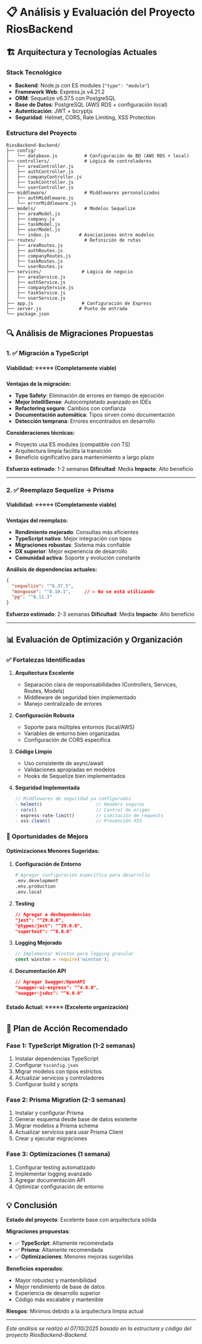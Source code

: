 # 📋 Análisis y Evaluación del Proyecto RiosBackend

## 🏗️ Arquitectura y Tecnologías Actuales

### Stack Tecnológico
- **Backend**: Node.js con ES modules (`"type": "module"`)
- **Framework Web**: Express.js v4.21.2
- **ORM**: Sequelize v6.37.5 con PostgreSQL
- **Base de Datos**: PostgreSQL (AWS RDS + configuración local)
- **Autenticación**: JWT + bcryptjs
- **Seguridad**: Helmet, CORS, Rate Limiting, XSS Protection

### Estructura del Proyecto
```
RiosBackend-Backend/
├── config/
│   └── database.js          # Configuración de BD (AWS RDS + local)
├── controllers/             # Lógica de controladores
│   ├── areaController.js
│   ├── authController.js
│   ├── companyController.js
│   ├── taskController.js
│   └── userController.js
├── middleware/              # Middlewares personalizados
│   ├── authMiddleware.js
│   └── errorMiddleware.js
├── models/                  # Modelos Sequelize
│   ├── areaModel.js
│   ├── company.js
│   ├── taskModel.js
│   ├── userModel.js
│   └── index.js           # Asociaciones entre modelos
├── routes/                  # Definición de rutas
│   ├── areaRoutes.js
│   ├── authRoutes.js
│   ├── companyRoutes.js
│   ├── taskRoutes.js
│   └── userRoutes.js
├── services/               # Lógica de negocio
│   ├── areaService.js
│   ├── authService.js
│   ├── companyService.js
│   ├── taskService.js
│   └── userService.js
├── app.js                  # Configuración de Express
├── server.js              # Punto de entrada
└── package.json
```

## 🔍 Análisis de Migraciones Propuestas

### 1. ✅ Migración a TypeScript

#### **Viabilidad**: ⭐⭐⭐⭐⭐ (Completamente viable)

**Ventajas de la migración:**
- **Type Safety**: Eliminación de errores en tiempo de ejecución
- **Mejor IntelliSense**: Autocompletado avanzado en IDEs
- **Refactoring seguro**: Cambios con confianza
- **Documentación automática**: Tipos sirven como documentación
- **Detección temprana**: Errores encontrados en desarrollo

**Consideraciones técnicas:**
- Proyecto usa ES modules (compatible con TS)
- Arquitectura limpia facilita la transición
- Beneficio significativo para mantenimiento a largo plazo

**Esfuerzo estimado**: 1-2 semanas
**Dificultad**: Media
**Impacto**: Alto beneficio

---

### 2. ✅ Reemplazo Sequelize → Prisma

#### **Viabilidad**: ⭐⭐⭐⭐⭐ (Completamente viable)

**Ventajas del reemplazo:**
- **Rendimiento mejorado**: Consultas más eficientes
- **TypeScript nativo**: Mejor integración con tipos
- **Migraciones robustas**: Sistema más confiable
- **DX superior**: Mejor experiencia de desarrollo
- **Comunidad activa**: Soporte y evolución constante

**Análisis de dependencias actuales:**
```json
{
  "sequelize": "^6.37.5",
  "mongoose": "^8.10.1",     // ← No se está utilizando
  "pg": "^8.11.3"
}
```

**Esfuerzo estimado**: 2-3 semanas
**Dificultad**: Media
**Impacto**: Alto beneficio

---

## 📊 Evaluación de Optimización y Organización

### ✅ Fortalezas Identificadas

1. **Arquitectura Excelente**
   - Separación clara de responsabilidades (Controllers, Services, Routes, Models)
   - Middleware de seguridad bien implementado
   - Manejo centralizado de errores

2. **Configuración Robusta**
   - Soporte para múltiples entornos (local/AWS)
   - Variables de entorno bien organizadas
   - Configuración de CORS específica

3. **Código Limpio**
   - Uso consistente de async/await
   - Validaciones apropiadas en modelos
   - Hooks de Sequelize bien implementados

4. **Seguridad Implementada**
   ```javascript
   // Middlewares de seguridad ya configurados
   - helmet()                    // Headers seguros
   - cors()                      // Control de origen
   - express-rate-limit()        // Limitación de requests
   - xss-clean()                 // Prevención XSS
   ```

### 🚀 Oportunidades de Mejora

#### **Optimizaciones Menores Sugeridas:**

1. **Configuración de Entorno**
   ```bash
   # Agregar configuración específica para desarrollo
   .env.development
   .env.production
   .env.local
   ```

2. **Testing**
   ```json
   // Agregar a devDependencies
   "jest": "^29.0.0",
   "@types/jest": "^29.0.0",
   "supertest": "^6.0.0"
   ```

3. **Logging Mejorado**
   ```javascript
   // Implementar Winston para logging granular
   const winston = require('winston');
   ```

4. **Documentación API**
   ```json
   // Agregar Swagger/OpenAPI
   "swagger-ui-express": "^4.0.0",
   "swagger-jsdoc": "^6.0.0"
   ```

#### **Estado Actual**: ⭐⭐⭐⭐⭐ (Excelente organización)

## 🎯 Plan de Acción Recomendado

### **Fase 1: TypeScript Migration** (1-2 semanas)
1. Instalar dependencias TypeScript
2. Configurar `tsconfig.json`
3. Migrar modelos con tipos estrictos
4. Actualizar servicios y controladores
5. Configurar build y scripts

### **Fase 2: Prisma Migration** (2-3 semanas)
1. Instalar y configurar Prisma
2. Generar esquema desde base de datos existente
3. Migrar modelos a Prisma schema
4. Actualizar servicios para usar Prisma Client
5. Crear y ejecutar migraciones

### **Fase 3: Optimizaciones** (1 semana)
1. Configurar testing automatizado
2. Implementar logging avanzado
3. Agregar documentación API
4. Optimizar configuración de entorno

## 💡 Conclusión

**Estado del proyecto**: Excelente base con arquitectura sólida

**Migraciones propuestas**:
- ✅ **TypeScript**: Altamente recomendada
- ✅ **Prisma**: Altamente recomendada
- ✅ **Optimizaciones**: Menores mejoras sugeridas

**Beneficios esperados**:
- Mayor robustez y mantenibilidad
- Mejor rendimiento de base de datos
- Experiencia de desarrollo superior
- Código más escalable y mantenible

**Riesgos**: Mínimos debido a la arquitectura limpia actual

---

*Este análisis se realizó el 07/10/2025 basado en la estructura y código del proyecto RiosBackend-Backend.*
